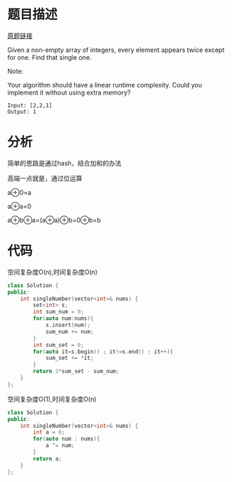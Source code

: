 
# 题目描述
[原题链接](https://leetcode.com/problems/single-number/)

Given a non-empty array of integers, every element appears twice except for one. Find that single one.

Note:

Your algorithm should have a linear runtime complexity. Could you implement it without using extra memory?



```
Input: [2,2,1]
Output: 1
```

<!--more-->

# 分析
简单的思路是通过hash，结合加和的办法

高端一点就是，通过位运算

a⊕0=a

a⊕a=0

a⊕b⊕a=(a⊕a)⊕b=0⊕b=b

# 代码
空间复杂度O(n),时间复杂度O(n)
```C++
class Solution {
public:
    int singleNumber(vector<int>& nums) {
        set<int> s;
        int sum_num = 0;
        for(auto num:nums){
            s.insert(num);
            sum_num += num;
        }
        int sum_set = 0;
        for(auto it=s.begin() ; it!=s.end() ; it++){
            sum_set += *it;
        }
        return 2*sum_set - sum_num;
    }
};
```


空间复杂度O(1),时间复杂度O(n)
```C++
class Solution {
public:
    int singleNumber(vector<int>& nums) {
        int a = 0;
        for(auto num : nums){
            a ^= num;
        }
        return a;
    }
};
```
            